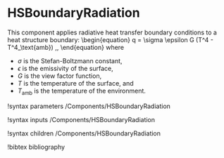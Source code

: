 # HSBoundaryRadiation

This component applies radiative heat transfer boundary conditions to a heat
structure boundary:
\begin{equation}
  q = \sigma \epsilon G (T^4 - T^4_\text{amb}) \,,
\end{equation}
where

- $\sigma$ is the Stefan-Boltzmann constant,
- $\epsilon$ is the emissivity of the surface,
- $G$ is the view factor function,
- $T$ is the temperature of the surface, and
- $T_\text{amb}$ is the temperature of the environment.

!syntax parameters /Components/HSBoundaryRadiation

!syntax inputs /Components/HSBoundaryRadiation

!syntax children /Components/HSBoundaryRadiation

!bibtex bibliography
